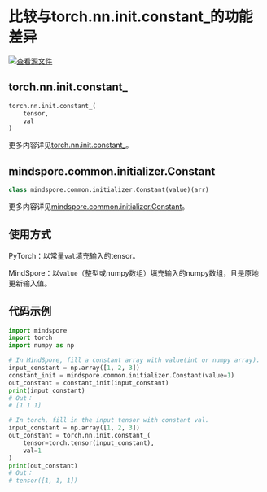 # 比较与torch.nn.init.constant_的功能差异

[![查看源文件](https://mindspore-website.obs.cn-north-4.myhuaweicloud.com/website-images/r1.7/resource/_static/logo_source.png)](https://gitee.com/mindspore/docs/blob/r1.7/docs/mindspore/source_zh_cn/note/api_mapping/pytorch_diff/Constant.md)

## torch.nn.init.constant_

```python
torch.nn.init.constant_(
    tensor,
    val
)
```

更多内容详见[torch.nn.init.constant_](https://pytorch.org/docs/1.5.0/nn.init.html#torch.nn.init.constant_)。

## mindspore.common.initializer.Constant

```python
class mindspore.common.initializer.Constant(value)(arr)
```

更多内容详见[mindspore.common.initializer.Constant](https://mindspore.cn/docs/zh-CN/r1.7/api_python/mindspore.common.initializer.html#mindspore.common.initializer.Constant)。

## 使用方式

PyTorch：以常量`val`填充输入的tensor。

MindSpore：以`value`（整型或numpy数组）填充输入的numpy数组，且是原地更新输入值。

## 代码示例

```python
import mindspore
import torch
import numpy as np

# In MindSpore, fill a constant array with value(int or numpy array).
input_constant = np.array([1, 2, 3])
constant_init = mindspore.common.initializer.Constant(value=1)
out_constant = constant_init(input_constant)
print(input_constant)
# Out：
# [1 1 1]

# In torch, fill in the input tensor with constant val.
input_constant = np.array([1, 2, 3])
out_constant = torch.nn.init.constant_(
    tensor=torch.tensor(input_constant),
    val=1
)
print(out_constant)
# Out：
# tensor([1, 1, 1])
```